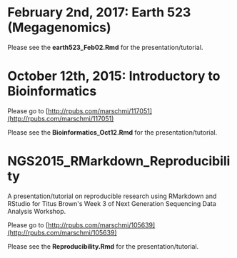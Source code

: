 # February 2nd, 2017: Earth 523 (Megagenomics)


Please see the **earth523_Feb02.Rmd** for the presentation/tutorial.


# October 12th, 2015: Introductory to Bioinformatics 

Please go to [http://rpubs.com/marschmi/117051](http://rpubs.com/marschmi/117051)

Please see the **Bioinformatics_Oct12.Rmd** for the presentation/tutorial.



# NGS2015_RMarkdown_Reproducibility

A presentation/tutorial on reproducible research using RMarkdown and RStudio for Titus Brown's Week 3 of Next Generation Sequencing Data Analysis Workshop.  

Please go to [http://rpubs.com/marschmi/105639](http://rpubs.com/marschmi/105639)


Please see the **Reproducibility.Rmd** for the presentation/tutorial.


